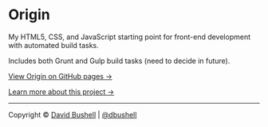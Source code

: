 # Origin

My HTML5, CSS, and JavaScript starting point for front-end development with automated build tasks.

Includes both Grunt and Gulp build tasks (need to decide in future).

[View Origin on GitHub pages →](http://dbushell.github.io/dbushell-Origin/)

[Learn more about this project →](http://dbushell.com/2013/04/30/origin/)

* * *

Copyright © [David Bushell](http://dbushell.com) | [@dbushell](http://twitter.com/dbushell)
